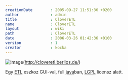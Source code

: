 ```yaml
---
creationDate        : 2005-09-27 11:51:36 +0200 
author              : admin 
title               : CloverETL 
name                : CloverETL 
layout              : wiki 
path                : CloverETL 
date                : 2006-03-26 01:42:36 +0100 
version             : 1 
creator             : kocka 
---
```

![image](http://cloveretl.berlios.de/picts/cloverLogoGreen.png)(http://cloveretl.berlios.de/)

Egy [ETL](ETL.html) eszkoz GUI-val, full [java](java.html)ban, [LGPL](LGPL.html) licensz alatt.
